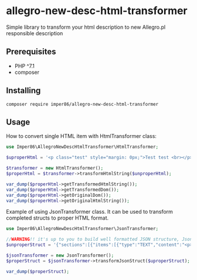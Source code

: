 # allegro-new-desc-html-transformer
Simple library to transform your html description to new Allegro.pl responsible description

## Prerequisites
* PHP ^7.1
* composer

## Installing
```$xslt
composer require imper86/allegro-new-desc-html-transformer
```

## Usage
How to convert single HTML item with HtmlTransformer class:
```php
use Imper86\AllegroNewDescHtmlTransformer\HtmlTransformer;

$uproperHtml = '<p class="test" style="margin: 0px;">Test test <br></p>';

$transformer = new HtmlTransformer();
$properHtml = $transformer->transformHtmlString($unproperHtml);

var_dump($properHtml->getTransformedHtmlString());
var_dump($properHtml->getTransformedDom());
var_dump($properHtml->getOriginalDom());
var_dump($properHtml->getOriginalHtmlString());
```

Example of using JsonTransformer class. It can be used to transform completed structs to proper HTML format.
```php
use Imper86\AllegroNewDescHtmlTransformer\JsonTransformer;

//WARNING!! it's up to you to build well formatted JSON structure, JsonTransformer will only check your HTML sections
$unproperStruct = '{"sections":[{"items":[{"type":"TEXT","content":"<p>UWAGA AUKCJA TESTOWA, PROSIMY NIE KUPOWAĆ</p>"}]},{"items":[{"type":"IMAGE","url":"PHOTO_FID_16"},{"type":"TEXT","content":"<h1>ADIDAS ZX FLUX K S74952</h1>\n<h2>Rozmiar: 38⅔½⅓</h2>\n<ul>\n<li>Stan: nowy</li>\n<li>Producent: adidas</li>\n<li>Numer katalogowy: S74952</li>\n<li>Kolor dominujący: różowy</li>\n<li>Kolory dodatkowe: czarny, biały</li>\n<li>Materiał cholewki: materiał tekstylny + materiał syntetyczny</li>\n<li>Podeszwa: guma</li>\n</ul>"}]},{"items":[{"type":"TEXT","content":"<p>Elegancki i nowoczesny z nutką stylu retro adidas Originals ZX Flux. Cholewka z materiału tekstylnego daje odpowiednią wentylację a gumowa podeszwa zapewnia amortyzację.</p>\n<p>Wewnątrz butów znajdują się wkładki z systemem Ortholite.</p>"}]},{"items":[{"type":"IMAGE","url":"PHOTO_FID_17"}]}]}';

$jsonTransformer = new JsonTransformer();
$properStruct = $jsonTransformer->transformJsonStruct($uproperStruct);

var_dump($properStruct);
```